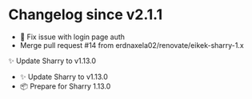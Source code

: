 # Changelog since v2.1.1
- 🐛 Fix issue with login page auth 
- Merge pull request #14 from erdnaxela02/renovate/eikek-sharry-1.x

✨ Update Sharry to v1.13.0 
- ✨ Update Sharry to v1.13.0 
- 📦 Prepare for Sharry 1.13.0 
